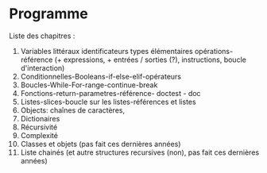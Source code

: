 
# Programme

Liste des chapitres :

1) Variables littéraux identificateurs types élémentaires opérations-référence (+ expressions, + entrées / sorties (?), instructions, boucle d'interaction)
1)  Conditionnelles-Booleans-if-else-elif-opérateurs
1)  Boucles-While-For-range-continue-break
1)  Fonctions-return-parametres-référence- doctest - doc
1)  Listes-slices-boucle sur les listes-références et listes
1)  Objects: chaînes de caractères,
1)  Dictionaires
1)  Récursivité
1)  Complexité
1)  Classes et objets (pas fait ces dernières années)
1)  Liste chainés (et autre structures recursives (non), pas fait ces dernières années)

